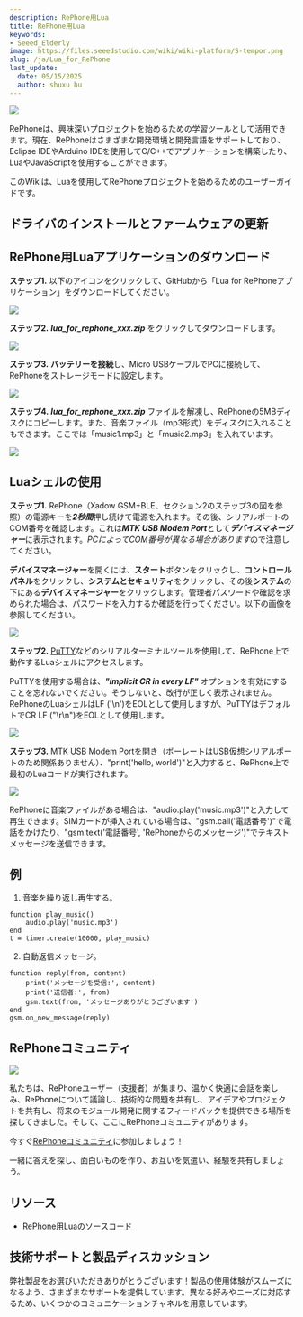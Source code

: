 ```yaml
---
description: RePhone用Lua
title: RePhone用Lua
keywords:
- Seeed_Elderly
image: https://files.seeedstudio.com/wiki/wiki-platform/S-tempor.png
slug: /ja/Lua_for_RePhone
last_update:
  date: 05/15/2025
  author: shuxu hu
---
```



![](https://files.seeedstudio.com/wiki/Lua_for_RePhone/img/Xadow_GSMPlusBLE_pingguo.JPG)

RePhoneは、興味深いプロジェクトを始めるための学習ツールとして活用できます。現在、RePhoneはさまざまな開発環境と開発言語をサポートしており、Eclipse IDEやArduino IDEを使用してC/C++でアプリケーションを構築したり、LuaやJavaScriptを使用することができます。

このWikiは、Luaを使用してRePhoneプロジェクトを始めるためのユーザーガイドです。

ドライバのインストールとファームウェアの更新
----------------------------------

<!-- -   **ドライバのインストール**については、[Arduino_IDE_for_RePhone_Kit](/ja/Arduino_IDE_for_RePhone_Kit "Arduino IDE for RePhone Kit")の**セクション2**を参照してください -->

<!-- 
-   **ファームウェアの更新**については、[Arduino_IDE_for_RePhone_Kit](/ja/Arduino_IDE_for_RePhone_Kit "Arduino IDE for RePhone Kit")の**セクション3**を参照してください -->

RePhone用Luaアプリケーションのダウンロード
------------------------------------

**ステップ1.** 以下のアイコンをクリックして、GitHubから「Lua for RePhoneアプリケーション」をダウンロードしてください。

[![](https://files.seeedstudio.com/wiki/Lua_for_RePhone/img/Download_Lua_for_RePhone.png)](https://github.com/Seeed-Studio/Lua_for_RePhone/releases)

**ステップ2.** ***lua_for_rephone_xxx.zip*** をクリックしてダウンロードします。

![](https://files.seeedstudio.com/wiki/Lua_for_RePhone/img/Lua_for_rephone_download.png)

**ステップ3.** **バッテリーを接続**し、Micro USBケーブルでPCに接続して、RePhoneをストレージモードに設定します。

![](https://files.seeedstudio.com/wiki/Lua_for_RePhone/img/Connect_Xadow_GSMPlusBLE_to_PC.png)

**ステップ4.** ***lua_for_rephone_xxx.zip*** ファイルを解凍し、RePhoneの5MBディスクにコピーします。また、音楽ファイル（mp3形式）をディスクに入れることもできます。ここでは「music1.mp3」と「music2.mp3」を入れています。

![](https://files.seeedstudio.com/wiki/Lua_for_RePhone/img/Lua_1.png)

Luaシェルの使用
-------------

**ステップ1.** RePhone（Xadow GSM+BLE、セクション2のステップ3の図を参照）の電源キーを***2秒間***押し続けて電源を入れます。その後、シリアルポートのCOM番号を確認します。これは***MTK USB Modem Port***として***デバイスマネージャー***に表示されます。*PCによってCOM番号が異なる場合があります*ので注意してください。

**デバイスマネージャー**を開くには、**スタート**ボタンをクリックし、**コントロールパネル**をクリックし、**システムとセキュリティ**をクリックし、その後**システム**の下にある**デバイスマネージャー**をクリックします。管理者パスワードや確認を求められた場合は、パスワードを入力するか確認を行ってください。以下の画像を参照してください。

![](https://files.seeedstudio.com/wiki/Lua_for_RePhone/img/Check_ports.png)

**ステップ2.** [PuTTY](http://www.chiark.greenend.org.uk/~sgtatham/putty/download.html)などのシリアルターミナルツールを使用して、RePhone上で動作するLuaシェルにアクセスします。

PuTTYを使用する場合は、***"implicit CR in every LF"*** オプションを有効にすることを忘れないでください。そうしないと、改行が正しく表示されません。RePhoneのLuaシェルはLF ('\n')をEOLとして使用しますが、PuTTYはデフォルトでCR LF ("\r\n")をEOLとして使用します。

![](https://files.seeedstudio.com/wiki/Lua_for_RePhone/img/Putty_EOL.png)

**ステップ3.** MTK USB Modem Portを開き（ボーレートはUSB仮想シリアルポートのため関係ありません）、"print('hello, world')"と入力すると、RePhone上で最初のLuaコードが実行されます。

![](https://files.seeedstudio.com/wiki/Lua_for_RePhone/img/RePhone_Lua_Shell.png)

RePhoneに音楽ファイルがある場合は、"audio.play('music.mp3')"と入力して再生できます。SIMカードが挿入されている場合は、"gsm.call('電話番号')"で電話をかけたり、"gsm.text('電話番号', 'RePhoneからのメッセージ')"でテキストメッセージを送信できます。

例
--------

1. 音楽を繰り返し再生する。

```
function play_music()
    audio.play('music.mp3')
end
t = timer.create(10000, play_music)
```

2. 自動返信メッセージ。

```
function reply(from, content)
    print('メッセージを受信:', content)
    print('送信者:', from)
    gsm.text(from, 'メッセージありがとうございます')
end
gsm.on_new_message(reply)
```

RePhoneコミュニティ
-----------------

[![](https://files.seeedstudio.com/wiki/Lua_for_RePhone/img/RePhone_Community-2.png)](https://community.seeedstudio.com/discover.html?t=RePhone)

私たちは、RePhoneユーザー（支援者）が集まり、温かく快適に会話を楽しみ、RePhoneについて議論し、技術的な問題を共有し、アイデアやプロジェクトを共有し、将来のモジュール開発に関するフィードバックを提供できる場所を探してきました。そして、ここにRePhoneコミュニティがあります。

今すぐ[RePhoneコミュニティ](https://community.seeedstudio.com/discover.html?t=RePhone)に参加しましょう！

一緒に答えを探し、面白いものを作り、お互いを気遣い、経験を共有しましょう。

リソース
---------

- [RePhone用Luaのソースコード](https://github.com/Seeed-Studio/Lua_for_RePhone)


<!-- このMarkdownファイルはhttps://www.seeedstudio.com/wiki/Lua_for_RePhoneから作成されました -->

## 技術サポートと製品ディスカッション

弊社製品をお選びいただきありがとうございます！製品の使用体験がスムーズになるよう、さまざまなサポートを提供しています。異なる好みやニーズに対応するため、いくつかのコミュニケーションチャネルを用意しています。

<div class="button_tech_support_container">
<a href="https://forum.seeedstudio.com/" class="button_forum"></a> 
<a href="https://www.seeedstudio.com/contacts" class="button_email"></a>
</div>

<div class="button_tech_support_container">
<a href="https://discord.gg/eWkprNDMU7" class="button_discord"></a> 
<a href="https://github.com/Seeed-Studio/wiki-documents/discussions/69" class="button_discussion"></a>
</div>